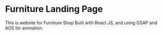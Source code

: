 # Furniture Landing Page
This is website for Furniture Shop 
Built with React JS, and using GSAP and AOS for animation.